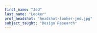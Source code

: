 ```yaml
---
first_name: "Jed"
last_name: "Looker"
prof_headshot: "headshot-looker-jed.jpg"
subject_taught: "Design Research"
---
```

